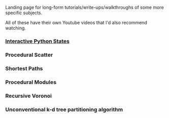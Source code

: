 Landing page for long-form tutorials/write-ups/walkthroughs of some more specific subjects.

All of these have their own Youtube videos that I'd also recommend watching.

### [Interactive Python States](https://github.com/ribponce/particula/tree/master/tutorials/interactive_python_states)

### Procedural Scatter

### Shortest Paths

### Procedural Modules

### Recursive Voronoi

### Unconventional k-d tree partitioning algorithm

